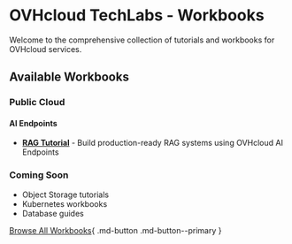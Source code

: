 # OVHcloud TechLabs - Workbooks

Welcome to the comprehensive collection of tutorials and workbooks for OVHcloud services.

## Available Workbooks

### Public Cloud

#### AI Endpoints
- [**RAG Tutorial**](/ovhcloud-workbooks/public-cloud/ai-endpoints/rag-tutorial/index.md) - Build production-ready RAG systems using OVHcloud AI Endpoints

### Coming Soon
- Object Storage tutorials
- Kubernetes workbooks
- Database guides

[Browse All Workbooks](/ovhcloud-workbooks/public-cloud/index.md){ .md-button .md-button--primary }
